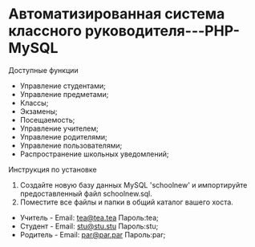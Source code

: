 # Автоматизированная система классного руководителя---PHP-MySQL

Доступные функции

  * Управление студентами;
  * Управление предметами;
  * Классы;
  * Экзамены;
  * Посещаемость;
  * Управление учителем;
  * Управление родителями;
  * Управление пользователями;
  * Распространение школьных уведомлений;
  
Инструкция по установке

01. Создайте новую базу данных MySQL 'schoolnew' и импортируйте предоставленный файл schoolnew.sql.
02. Поместите все файлы и папки в общий каталог вашего хоста.

* Учитель - Email: tea@tea.tea Пароль:tea;
* Студент - Email: stu@stu.stu Пароль:stu;
* Родитель - Email: par@par.par Пароль:par;

  
